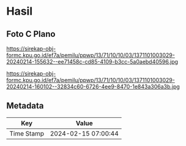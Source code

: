 # Hasil

## Foto C Plano

https://sirekap-obj-formc.kpu.go.id/ef7a/pemilu/ppwp/13/71/10/10/03/1371101003029-20240214-155632--ee71458c-cd85-4109-b3cc-5a0aebd40596.jpg

https://sirekap-obj-formc.kpu.go.id/ef7a/pemilu/ppwp/13/71/10/10/03/1371101003029-20240214-160102--32834c60-6726-4ee9-8470-1e843a306a3b.jpg


## Metadata

| Key        | Value               |
| ---------- | ------------------- |
| Time Stamp | 2024-02-15 07:00:44 |




